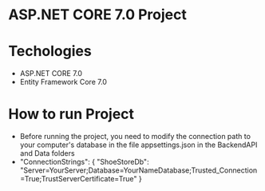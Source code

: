 # ASP.NET CORE 7.0 Project
# Techologies
- ASP.NET CORE 7.0
- Entity Framework Core 7.0

# How to run Project
- Before running the project, you need to modify the connection path to your computer's database in the file appsettings.json in the BackendAPI and Data folders
- "ConnectionStrings":
  {
      "ShoeStoreDb": "Server=YourServer;Database=YourNameDatabase;Trusted_Connection=True;TrustServerCertificate=True"
  }
